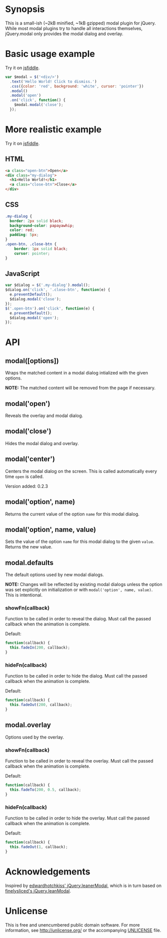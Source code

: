 # Synopsis

This is a small-ish (~2kB minified, ~1kB gzipped) modal plugin for jQuery.
While most modal plugins try to handle all interactions themselves,
jQuery.modal only provides the modal dialog and overlay.

# Basic usage example

Try it on [jsfiddle](http://jsfiddle.net/uwCLH/5/).

```js
var $modal = $('<div/>')
  .text('Hello World! Click to dismiss.')
  .css({color: 'red', background: 'white', cursor: 'pointer'})
  .modal()
  .modal('open')
  .on('click', function() {
    $modal.modal('close');
  });
```

# More realistic example

Try it on [jsfiddle](http://jsfiddle.net/HQRDE/14/).

## HTML
```html
<a class="open-btn">Open</a>
<div class="my-dialog">
  <h1>Hello World!</h1>
  <a class="close-btn">Close</a>
</div>
```

## CSS
```css
.my-dialog {
  border: 2px solid black;
  background-color: papayawhip;
  color: red;
  padding: 5px;
}
.open-btn, .close-btn {
    border: 1px solid black;
    cursor: pointer;
}
```

## JavaScript
```js
var $dialog = $('.my-dialog').modal();
$dialog.on('click', '.close-btn', function(e) {
  e.preventDefault();
  $dialog.modal('close');
});
$('.open-btn').on('click', function(e) {
  e.preventDefault();
  $dialog.modal('open');
});
```

# API

## modal([options])

Wraps the matched content in a modal dialog intialized with the given options.

**NOTE:** The matched content will be removed from the page if necessary.

## modal('open')

Reveals the overlay and modal dialog.

## modal('close')

Hides the modal dialog and overlay.

## modal('center')

Centers the modal dialog on the screen. This is called automatically every time `open` is called.

Version added: 0.2.3

## modal('option', name)

Returns the current value of the option `name` for this modal dialog.

## modal('option', name, value)

Sets the value of the option `name` for this modal dialog to the given `value`.
Returns the new value.

## modal.defaults

The default options used by new modal dialogs.

**NOTE:** Changes will be reflected by existing modal dialogs
unless the option was set explicitly on initialization or with `modal('option', name, value)`.
This is intentional.

### showFn(callback)

Function to be called in order to reveal the dialog.
Must call the passed callback when the animation is complete.

Default:
```js
function(callback) {
  this.fadeIn(200, callback);
}
```

### hideFn(callback)

Function to be called in order to hide the dialog.
Must call the passed callback when the animation is complete.

Default:
```js
function(callback) {
  this.fadeOut(200, callback);
}
```

## modal.overlay

Options used by the overlay.

### showFn(callback)

Function to be called in order to reveal the overlay.
Must call the passed callback when the animation is complete.

Default:
```js
function(callback) {
  this.fadeTo(200, 0.5, callback);
}
```

### hideFn(callback)

Function to be called in order to hide the overlay.
Must call the passed callback when the animation is complete.

Default:
```js
function(callback) {
  this.fadeOut(1, callback);
}
```

# Acknowledgements

Inspired by [edwardhotchkiss' jQuery.leanerModal](https://github.com/edwardhotchkiss/jquery.leanerModal.js), which is in turn based on [finelysliced's jQuery.leanModal](https://github.com/FinelySliced/leanModal.js).

# Unlicense

This is free and unencumbered public domain software. For more information, see http://unlicense.org/ or the accompanying [UNLICENSE](https://github.com/pluma/jquery.modal/blob/master/UNLICENSE) file.
